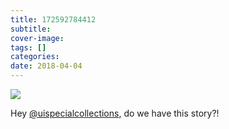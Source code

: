 ```yaml
---
title: 172592784412
subtitle: 
cover-image: 
tags: []
categories: 
date: 2018-04-04
---
```


<p><img class="img-fluid" src="https://www.lib.uidaho.edu/digital/objects/uidahodigital/172592784412.jpg" /></p>
<div class="caption">
 <p>Hey <a href="https://tmblr.co/mmu-pesjKQjpJHhIdwXMBGQ" target="_blank"></a><a class="tumblelog" href="https://tmblr.co/mj3-f44Qr3rc4X40maCybJA" target="_blank">@uispecialcollections</a>, do we have this story?!</p> 
</div>

